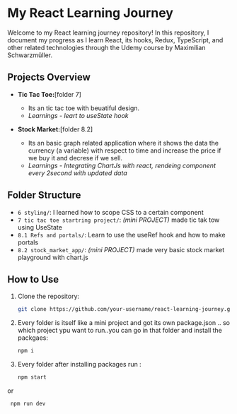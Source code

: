 # My React Learning Journey

Welcome to my React learning journey repository! In this repository, I document my progress as I learn React, its hooks, Redux, TypeScript, and other related technologies through the Udemy course by Maximilian Schwarzmüller.

## Projects Overview

- **Tic Tac Toe:**[folder 7]
  - Its an tic tac toe with beuatiful design.
  - *Learnings - leart to useState hook*

- **Stock Market:**[folder 8.2]
  - Its an basic graph related application where it shows the data the currency (a variable) with respect to time and increase the price if we buy it and decrese if we sell.
  - *Learnings - Integrating ChartJs with react, rendeing component every 2second with updated data*

## Folder Structure

- `6 styling/`: I learned how to scope CSS to a certain component
- `7 tic tac toe startring project/`: *(mini PROJECT)* made tic tak tow using UseState
- `8.1 Refs and portals/`: Learn to use the useRef hook and how to make portals
- `8.2 stock_market_app/`: *(mini PROJECT)* made very basic stock market playground with chart.js

## How to Use

1. Clone the repository:

   ```bash
   git clone https://github.com/your-username/react-learning-journey.git
2. Every folder is itself like a mini project and got its own package.json .. so which project ypu want to run..you can go in that folder and install the packgaes: 

   ```bash
   npm i
3. Every folder after installing packages run : 

   ```bash
   npm start
  or
  ```bash
   npm run dev
